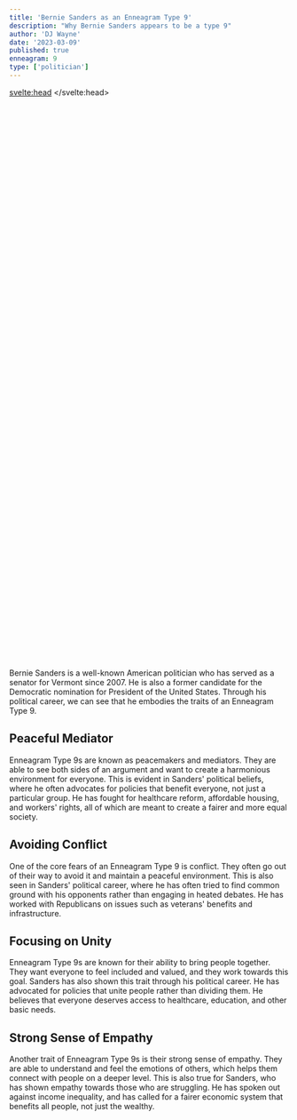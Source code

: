 ```yaml
---
title: 'Bernie Sanders as an Enneagram Type 9'
description: "Why Bernie Sanders appears to be a type 9"
author: 'DJ Wayne'
date: '2023-03-09'
published: true
enneagram: 9
type: ['politician']
---
```


<svelte:head>
  <meta property="og:image" content="https://9takes.com/types/9s/Bernie_Sanders.webp" />
</svelte:head>
<script>
	import  PopCard  from "../../lib/components/atoms/PopCard.svelte";
</script> 
<div
	style="display: flex;
    justify-content: center;
	height: 100vh;
	max-height: 1000px;"
>
	<PopCard
		image={`/types/9s/Bernie_Sanders.webp`}
		showIcon={false}
		text="Bernie Sanders"
		subtext=""
	/>
</div>


Bernie Sanders is a well-known American politician who has served as a senator for Vermont since 2007. He is also a former candidate for the Democratic nomination for President of the United States. Through his political career, we can see that he embodies the traits of an Enneagram Type 9.

## Peaceful Mediator
Enneagram Type 9s are known as peacemakers and mediators. They are able to see both sides of an argument and want to create a harmonious environment for everyone. This is evident in Sanders' political beliefs, where he often advocates for policies that benefit everyone, not just a particular group. He has fought for healthcare reform, affordable housing, and workers' rights, all of which are meant to create a fairer and more equal society.

## Avoiding Conflict
One of the core fears of an Enneagram Type 9 is conflict. They often go out of their way to avoid it and maintain a peaceful environment. This is also seen in Sanders' political career, where he has often tried to find common ground with his opponents rather than engaging in heated debates. He has worked with Republicans on issues such as veterans' benefits and infrastructure.

## Focusing on Unity
Enneagram Type 9s are known for their ability to bring people together. They want everyone to feel included and valued, and they work towards this goal. Sanders has also shown this trait through his political career. He has advocated for policies that unite people rather than dividing them. He believes that everyone deserves access to healthcare, education, and other basic needs.

## Strong Sense of Empathy
Another trait of Enneagram Type 9s is their strong sense of empathy. They are able to understand and feel the emotions of others, which helps them connect with people on a deeper level. This is also true for Sanders, who has shown empathy towards those who are struggling. He has spoken out against income inequality, and has called for a fairer economic system that benefits all people, not just the wealthy.